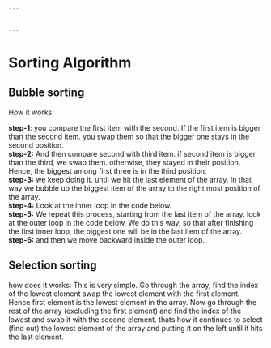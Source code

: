 ```yaml
---


---
```


<h1 id="sorting-algorithm">Sorting Algorithm</h1>
<h2 id="bubble-sorting">Bubble sorting</h2>
<p>How it works:</p>
<p><strong>step-1</strong>: you compare the first item with the second. If the first item is bigger than the second item. you swap them so that the bigger one stays in the second position.<br>
<strong>step-2:</strong> And then compare second with third item. if second item is bigger than the third, we swap them. otherwise, they stayed in their position. Hence, the biggest among first three is in the third position.<br>
<strong>step-3:</strong> we keep doing it. until we hit the last element of the array. In that way we bubble up the biggest item of the array to the right most position of the array.<br>
<strong>step-4:</strong> Look at the inner loop in the code below.<br>
<strong>step-5:</strong> We repeat this process, starting from the last item of the array. look at the outer loop in the code below. We do this way, so that after finishing the first inner loop, the biggest one will be in the last item of the array.<br>
<strong>step-6:</strong> and then we move backward inside the outer loop.</p>
<h2 id="selection-sorting">Selection sorting</h2>
<p>how does it works: This is very simple. Go through the array, find the index of the lowest element swap the lowest element with the first element. Hence first element is the lowest element in the array. Now go through the rest of the array (excluding the first element) and find the index of the lowest and swap it with the second element. thats how it continues to select (find out) the lowest element of the array and putting it on the left until it hits the last element.</p>

